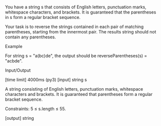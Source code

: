 You have a string s that consists of English letters, punctuation marks, whitespace characters, and brackets. It is guaranteed that the parentheses in s form a regular bracket sequence.

Your task is to reverse the strings contained in each pair of matching parentheses, starting from the innermost pair. The results string should not contain any parentheses.

Example

For string s = "a(bc)de", the output should be
reverseParentheses(s) = "acbde".

Input/Output

[time limit] 4000ms (py3)
[input] string s

A string consisting of English letters, punctuation marks, whitespace characters and brackets. It is guaranteed that parentheses form a regular bracket sequence.

Constraints:
5 ≤ s.length ≤ 55.

[output] string
